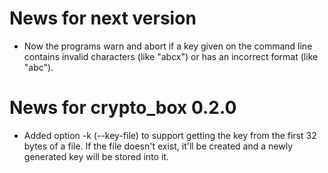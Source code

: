 News for next version
=====================
* Now the programs warn and abort if a key given on the command line contains
  invalid characters (like "abcx") or has an incorrect format (like "abc").


News for crypto_box 0.2.0
==========================
* Added option -k (--key-file) to support getting the key from the first 32
  bytes of a file. If the file doesn't exist, it'll be created and a newly
  generated key will be stored into it.
